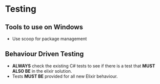 # Testing

## Tools to use on Windows

- Use scoop for package management

## Behaviour Driven Testing

- **ALWAYS** check the existing C# tests to see if there is a test that **MUST ALSO BE** in the elixir solution.
- Tests **MUST BE** provided for all new Elixir behaviour.

